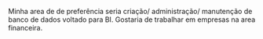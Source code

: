 Minha area de de preferência seria criação/ administração/ manutenção de banco de dados voltado para BI.
Gostaria de trabalhar em empresas na area financeira.
